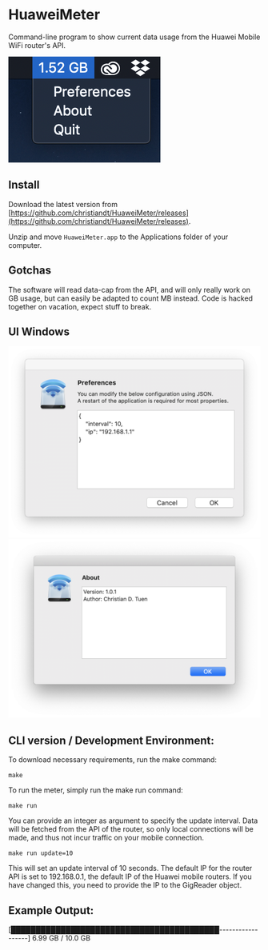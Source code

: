 # HuaweiMeter
Command-line program to show current data usage from the Huawei Mobile WiFi router's API. 

![alt tag](img/bar.png)

## Install
Download the latest version from [https://github.com/christiandt/HuaweiMeter/releases](https://github.com/christiandt/HuaweiMeter/releases). 

Unzip and move `HuaweiMeter.app` to the Applications folder of your computer.

## Gotchas
The software will read data-cap from the API, and will only really work on GB usage, but can easily be adapted to count MB instead. Code is hacked together on vacation, expect stuff to break.

## UI Windows
![alt tag](img/preferences.png)
![alt tag](img/about.png)

## CLI version / Development Environment:
To download necessary requirements, run the make command:

    make

To run the meter, simply run the make run command:

    make run

You can provide an integer as argument to specify the update interval. Data will be fetched from the API of the router, so only local connections will be made, and thus not incur traffic on your mobile connection.

	make run update=10

This will set an update interval of 10 seconds. The default IP for the router API is set to 192.168.0.1, the default IP of the Huawei mobile routers. If you have changed this, you need to provide the IP to the GigReader object.

## Example Output:

[██████████████████████████████████████████------------------] 6.99 GB / 10.0 GB